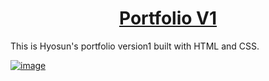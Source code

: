 <h1 align="center"><a href="https://hyosssssun.github.io/portfolio/"><b>Portfolio V1</b></a></h1>

This is Hyosun's portfolio version1 built with HTML and CSS.

[![image](https://user-images.githubusercontent.com/59310859/202817711-9610a8f6-c808-486b-a91a-c24405aed332.png)](https://hyosssssun.github.io/portfolio/)
